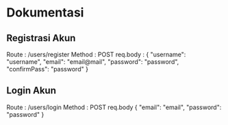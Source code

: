 # Dokumentasi 

## Registrasi Akun
Route : /users/register 
Method : POST
req.body :
{
    "username": "username",
    "email": "email@mail",
    "password": "password",
    "confirmPass": "password"
}

## Login Akun
Route : /users/login
Method : POST
req.body
{
    "email": "email",
    "password": "password"
}
